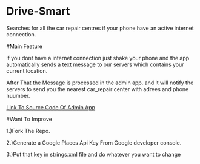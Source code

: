 # Drive-Smart

Searches for all the car repair centres if your phone have an active internet connection.

#Main Feature

if you dont have a internet connection just shake your phone and the app automatically sends a text message to our servers which contains your current location.

After That the Message is processed in the admin app. and it will notify the servers to send you the nearest car_repair center with adrees and phone nuumber.

[Link To Source Code Of Admin App](https://www.github.com/rahulyadav20111995/DriveSmartAdmin)

#Want To Improve

1.)Fork The Repo.

2.)Generate a Google Places Api Key From Google developer  console.

3.)Put that key in strings.xml file and do whatever you want to change

